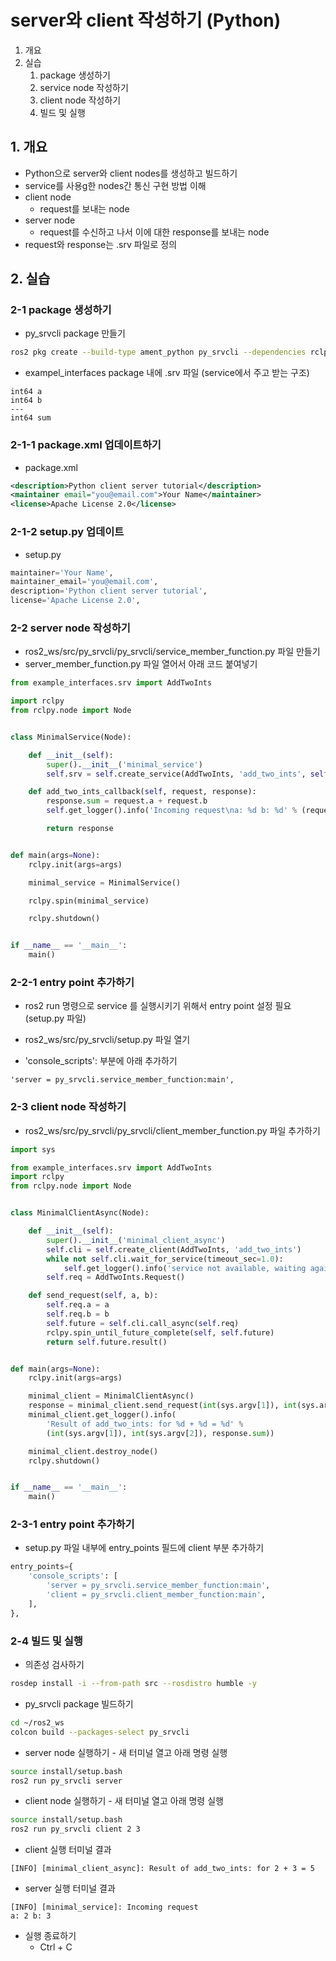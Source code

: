 # server와 client 작성하기 (Python)
1. 개요
2. 실습
   1. package 생성하기
   2. service node 작성하기
   3. client node 작성하기
   4. 빌드 및 실행
## 1. 개요
* Python으로 server와 client nodes를 생성하고 빌드하기
* service를 사용g한 nodes간 통신 구현 방법 이해
* client node
  * request를 보내는 node
* server node
  * request를 수신하고 나서 이에 대한 response를 보내는 node
* request와 response는 .srv 파일로 정의

## 2. 실습
### 2-1 package 생성하기
* py_srvcli package 만들기
```bash
ros2 pkg create --build-type ament_python py_srvcli --dependencies rclpy example_interfaces
```

* exampel_interfaces package 내에 .srv 파일 (service에서 주고 받는 구조)
```
int64 a
int64 b
---
int64 sum
```

### 2-1-1 package.xml 업데이트하기
* package.xml
```xml
<description>Python client server tutorial</description>
<maintainer email="you@email.com">Your Name</maintainer>
<license>Apache License 2.0</license>
```

### 2-1-2 setup.py 업데이트
* setup.py
```python
maintainer='Your Name',
maintainer_email='you@email.com',
description='Python client server tutorial',
license='Apache License 2.0',
```

### 2-2 server node 작성하기
* ros2_ws/src/py_srvcli/py_srvcli/service_member_function.py 파일 만들기
* server_member_function.py 파일 열어서 아래 코드 붙여넣기
```python
from example_interfaces.srv import AddTwoInts

import rclpy
from rclpy.node import Node


class MinimalService(Node):

    def __init__(self):
        super().__init__('minimal_service')
        self.srv = self.create_service(AddTwoInts, 'add_two_ints', self.add_two_ints_callback)

    def add_two_ints_callback(self, request, response):
        response.sum = request.a + request.b
        self.get_logger().info('Incoming request\na: %d b: %d' % (request.a, request.b))

        return response


def main(args=None):
    rclpy.init(args=args)

    minimal_service = MinimalService()

    rclpy.spin(minimal_service)

    rclpy.shutdown()


if __name__ == '__main__':
    main()
```
### 2-2-1 entry point 추가하기
* ros2 run 명령으로 service 를 실행시키기 위해서 entry point 설정 필요 (setup.py 파일)
 
* ros2_ws/src/py_srvcli/setup.py 파일 열기
* 'console_scripts': 부분에 아래 추가하기
```
'server = py_srvcli.service_member_function:main',
```

### 2-3 client node 작성하기
* ros2_ws/src/py_srvcli/py_srvcli/client_member_function.py 파일 추가하기
```python
import sys

from example_interfaces.srv import AddTwoInts
import rclpy
from rclpy.node import Node


class MinimalClientAsync(Node):

    def __init__(self):
        super().__init__('minimal_client_async')
        self.cli = self.create_client(AddTwoInts, 'add_two_ints')
        while not self.cli.wait_for_service(timeout_sec=1.0):
            self.get_logger().info('service not available, waiting again...')
        self.req = AddTwoInts.Request()

    def send_request(self, a, b):
        self.req.a = a
        self.req.b = b
        self.future = self.cli.call_async(self.req)
        rclpy.spin_until_future_complete(self, self.future)
        return self.future.result()


def main(args=None):
    rclpy.init(args=args)

    minimal_client = MinimalClientAsync()
    response = minimal_client.send_request(int(sys.argv[1]), int(sys.argv[2]))
    minimal_client.get_logger().info(
        'Result of add_two_ints: for %d + %d = %d' %
        (int(sys.argv[1]), int(sys.argv[2]), response.sum))

    minimal_client.destroy_node()
    rclpy.shutdown()


if __name__ == '__main__':
    main()
```

### 2-3-1 entry point 추가하기
* setup.py 파일 내부에 entry_points 필드에 client 부분 추가하기
```python
entry_points={
    'console_scripts': [
        'server = py_srvcli.service_member_function:main',
        'client = py_srvcli.client_member_function:main',
    ],
},
```

### 2-4 빌드 및 실행
* 의존성 검사하기
```bash
rosdep install -i --from-path src --rosdistro humble -y
```

* py_srvcli package 빌드하기
```bash
cd ~/ros2_ws
colcon build --packages-select py_srvcli
```

* server node 실행하기 - 새 터미널 열고 아래 명령 실행
```bash
source install/setup.bash
ros2 run py_srvcli server
```

* client node 실행하기 - 새 터미널 열고 아래 명령 실행
```bash
source install/setup.bash
ros2 run py_srvcli client 2 3
```

* client 실행 터미널 결과
```
[INFO] [minimal_client_async]: Result of add_two_ints: for 2 + 3 = 5
```

* server 실행 터미널 결과
```
[INFO] [minimal_service]: Incoming request
a: 2 b: 3
```

* 실행 종료하기
  * Ctrl + C
